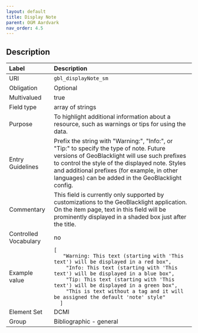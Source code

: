 ```yaml
---
layout: default
title: Display Note
parent: OGM Aardvark
nav_order: 4.5
---
```


## Description

| Label                 | Description             |
|:----------------------|:------------------------|
| URI                   | `gbl_displayNote_sm`    |
| Obligation            | Optional                |
| Multivalued           | true                    |
| Field type            | array of strings        |
| Purpose               | To highlight additional information about a resource, such as warnings or tips for using the data. |
| Entry Guidelines      | Prefix the string with "Warning:", "Info:", or "Tip:" to specify the type of note.  Future versions of GeoBlacklight will use such prefixes to control the style of the displayed note.  Styles and additional prefixes (for example, in other languages) can be added in the GeoBlacklight config. |
| Commentary            | This field is currently only supported by customizations to the GeoBlacklight application.  On the item page, text in this field will be prominently displayed in a shaded box just after the title. |
| Controlled Vocabulary | no                      |
| Example value         | ```[```<br>```   "Warning: This text (starting with 'This text') will be displayed in a red box",```<br>```    "Info: This text (starting with 'This text') will be displayed in a blue box",```<br>```    "Tip: This text (starting with 'This text') will be displayed in a green box",```<br>```    "This is text without a tag and it will be assigned the default 'note' style"```<br>```  ]``` |
| Element Set           | DCMI                    |
| Group                 | Bibliographic - general |
